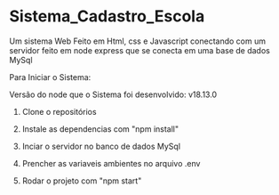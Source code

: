 # Sistema_Cadastro_Escola

Um sistema Web Feito em Html, css e Javascript conectando com um servidor feito em node express que se conecta em uma base de dados MySql

  Para Iniciar o Sistema:

  Versão do node que o Sistema foi desenvolvido: v18.13.0

1. Clone o repositórios

2. Instale as dependencias com "npm install"

3. Inciar o servidor no banco de dados MySql 

4. Prencher as variaveis ambientes no arquivo .env

5. Rodar o projeto com "npm start"
